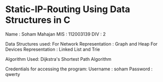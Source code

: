 # Static-IP-Routing Using Data Structures in C

Name : Soham Mahajan
MIS  : 112003139
DIV  : 2

Data Structures used:
For Network Representation : Graph and Heap
For Devices Representation : Linked List and Trie

Algorithm Used:
Dijkstra's Shortest Path Algorithm

Credentials for accessing the program:
Username : soham
Password : qwerty
